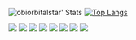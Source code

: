![obiorbitalstar' Stats](https://github-readme-stats.vercel.app/api?username=thamudi&show_icons=true&title_color=00c8ff&text_color=f5f5f5&bg_color=1a1c1d&icon_color=00c8ff&hide_border=true)
[![Top Langs](https://github-readme-stats.vercel.app/api/top-langs/?username=obiorbitalstar&layout=compact&title_color=00c8ff&text_color=f5f5f5&bg_color=1a1c1d&icon_color=00c8ff&hide_border=true)](https://github.com/anuraghazra/github-readme-stats)

![](https://img.shields.io/badge/Developer-Node-informational?style=flat&logo=node.jslogoColor=white&color=025800)
![](https://img.shields.io/badge/Developer-JavaScript-informational?style=flat&logo=javascript&logoColor=white&color=f7df1c)
![](https://img.shields.io/badge/Developer-HTML-informational?style=flat&logo=html5&logoColor=white&color=dc4a27)
![](https://img.shields.io/badge/Developer-CSS-informational?style=flat&logo=css-wizardry&logoColor=white&color=264bdc)
![](https://img.shields.io/badge/Developer-Python-informational?style=flat&logo=pyhton-wizardry&logoColor=white&color=004daa)
![](https://img.shields.io/badge/Developer-Django-informational?style=flat&logo=pyhton-wizardry&logoColor=white&color=004daa)
![](https://img.shields.io/badge/Developer-React-informational?style=flat&logo=pyhton-wizardry&logoColor=white&color=004daa)
![](https://img.shields.io/badge/Developer-Android-informational?style=flat&logo=pyhton-wizardry&logoColor=white&color=004daa)
